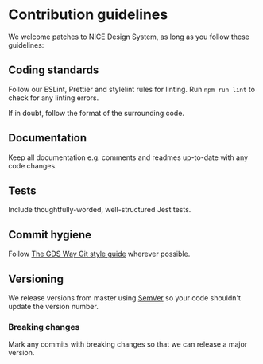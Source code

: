 # Contribution guidelines

We welcome patches to NICE Design System, as long as you follow these
guidelines:

## Coding standards

Follow our ESLint, Prettier and stylelint rules for linting. Run `npm run lint` to check for any linting errors.

If in doubt, follow the format of the surrounding code.

## Documentation

Keep all documentation e.g. comments and readmes up-to-date with any code changes.

## Tests

Include thoughtfully-worded, well-structured Jest tests.

## Commit hygiene

Follow [The GDS Way Git style guide](https://gds-way.cloudapps.digital/standards/git.html) wherever possible.

## Versioning

We release versions from master using [SemVer](http://semver.org/) so your code shouldn't update the version number.

### Breaking changes

Mark any commits with breaking changes so that we can release a major version.
